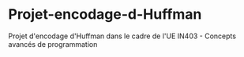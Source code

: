 # Projet-encodage-d-Huffman
Projet d'encodage d'Huffman dans le cadre de l'UE IN403 - Concepts avancés de programmation
